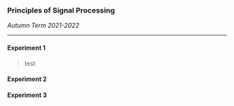 ### Principles of Signal Processing

*Autumn Term 2021-2022*

------

#### Experiment 1

> test

#### Experiment 2



#### Experiment 3